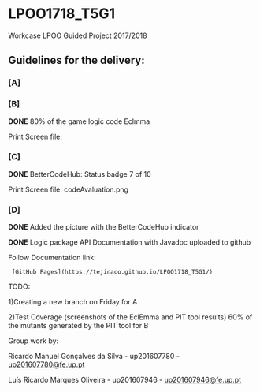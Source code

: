 # LPOO1718_T5G1
Workcase LPOO
Guided Project 2017/2018

## Guidelines for the delivery:


### [A] 

### [B]  

__DONE__ 80% of the game logic code Eclmma 

Print Screen file:

### [C]  

__DONE__ BetterCodeHub: Status badge 7 of 10

Print Screen file: codeAvaluation.png

### [D] 

__DONE__ Added the picture with the BetterCodeHub indicator
 
__DONE__ Logic package API Documentation with Javadoc uploaded to github

Follow Documentation link:

 
     [GitHub Pages](https://tejinaco.github.io/LPOO1718_T5G1/)


TODO:

1)Creating a new branch on Friday for A

2)Test Coverage (screenshots of the EclEmma and PIT tool results)
60% of the mutants generated by the PIT tool for B

Group work by:

Ricardo Manuel Gonçalves da Silva - up201607780 - up201607780@fe.up.pt 

Luís Ricardo Marques Oliveira - up201607946 - up201607946@fe.up.pt

